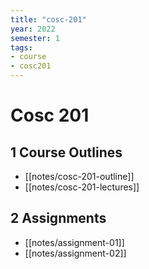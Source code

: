 ```yaml
---
title: "cosc-201"
year: 2022
semester: 1
tags: 
- course
- cosc201
---
```


# Cosc 201

## 1 Course Outlines

- [[notes/cosc-201-outline]]
- [[notes/cosc-201-lectures]]

## 2 Assignments

- [[notes/assignment-01]]
- [[notes/assignment-02]]